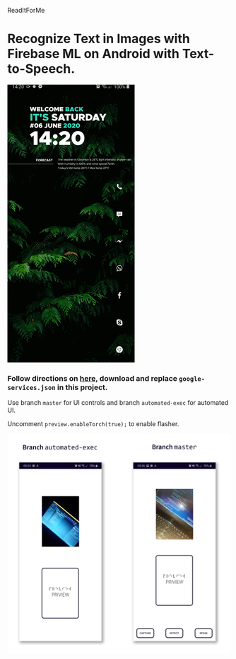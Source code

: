 ReadItForMe
# Recognize Text in Images with Firebase ML on Android with Text-to-Speech.

![](animation.gif)

### Follow directions on [here](https://firebase.google.com/docs/android/setup), download and replace `google-services.json` in this project.

Use branch `master` for UI controls and branch `automated-exec` for automated UI.

Uncomment `preview.enableTorch(true);` to enable flasher.


![](versions.png)

